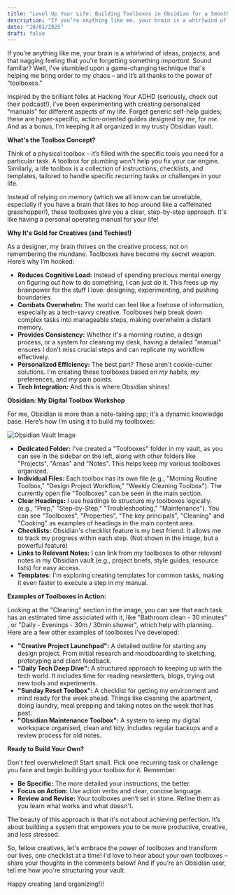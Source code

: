 ```yaml
---
title: "Level Up Your Life: Building Toolboxes in Obsidian for a Smoother, More Creative You"
description: "If you’re anything like me, your brain is a whirlwind of ideas, projects, and that nagging feeling that you're forgetting something *important*"
date: "10/01/2025"
draft: false
---
```


 If you’re anything like me, your brain is a whirlwind of ideas, projects, and that nagging feeling that you're forgetting something *important*. Sound familiar? Well, I've stumbled upon a game-changing technique that's helping me bring order to my chaos – and it’s all thanks to the power of “toolboxes.”

Inspired by the brilliant folks at Hacking Your ADHD (seriously, check out their podcast!), I’ve been experimenting with creating personalized "manuals" for different aspects of my life. Forget generic self-help guides; these are hyper-specific, action-oriented guides designed by *me*, for *me*. And as a bonus, I'm keeping it all organized in my trusty Obsidian vault.

**What's the Toolbox Concept?**

Think of a physical toolbox – it’s filled with the specific tools you need for a particular task. A toolbox for plumbing won't help you fix your car engine. Similarly, a life toolbox is a collection of instructions, checklists, and templates, tailored to handle specific recurring tasks or challenges in your life.

Instead of relying on memory (which we all know can be unreliable, especially if you have a brain that likes to hop around like a caffeinated grasshopper!), these toolboxes give you a clear, step-by-step approach. It's like having a personal operating manual for your life!

**Why It's Gold for Creatives (and Techies!)**

As a designer, my brain thrives on the creative process, not on remembering the mundane.  Toolboxes have become my secret weapon.  Here’s why I’m hooked:

*   **Reduces Cognitive Load:**  Instead of spending precious mental energy on figuring out *how* to do something, I can just *do* it. This frees up my brainpower for the stuff I love: designing, experimenting, and pushing boundaries.
*   **Combats Overwhelm:** The world can feel like a firehose of information, especially as a tech-savvy creative. Toolboxes help break down complex tasks into manageable steps, making overwhelm a distant memory.
*   **Provides Consistency:**  Whether it's a morning routine, a design process, or a system for cleaning my desk, having a detailed "manual" ensures I don't miss crucial steps and can replicate my workflow effectively.
*   **Personalized Efficiency:**  The best part? These aren't cookie-cutter solutions. I'm creating these toolboxes based on *my* habits, *my* preferences, and *my* pain points.
*   **Tech Integration:** And this is where Obsidian shines!

**Obsidian: My Digital Toolbox Workshop**

For me, Obsidian is more than a note-taking app; it's a dynamic knowledge base. Here’s how I’m using it to build my toolboxes:

![Obsidian Vault Image](/obsidian_toolbox.png)

*   **Dedicated Folder:** I've created a "Toolboxes" folder in my vault, as you can see in the sidebar on the left, along with other folders like "Projects", "Areas" and "Notes".  This helps keep my various toolboxes organized.
*   **Individual Files:** Each toolbox has its own file (e.g., "Morning Routine Toolbox," "Design Project Workflow," "Weekly Cleaning Toolbox").  The currently open file "Toolboxes" can be seen in the main section.
*   **Clear Headings:**  I use headings to structure my toolboxes logically. (e.g., "Prep," "Step-by-Step," "Troubleshooting," "Maintenance").  You can see "Toolboxes", "Properties", "The key principals", "Cleaning" and "Cooking" as examples of headings in the main content area.
*   **Checklists:**  Obsidian's checklist feature is my best friend.  It allows me to track my progress within each step. (Not shown in the image, but a powerful feature)
*   **Links to Relevant Notes:**  I can link from my toolboxes to other relevant notes in my Obsidian vault (e.g., project briefs, style guides, resource lists) for easy access.
*   **Templates:**  I'm exploring creating templates for common tasks, making it even faster to execute a step in my manual.

**Examples of Toolboxes in Action:**

Looking at the "Cleaning" section in the image, you can see that each task has an estimated time associated with it, like "Bathroom clean - 30 minutes" , or "Daily - Evenings - 30m / 30min shower", which help with planning. Here are a few other examples of toolboxes I've developed:

*   **"Creative Project Launchpad":** A detailed outline for starting any design project. From initial research and moodboarding to sketching, prototyping and client feedback.
*   **"Daily Tech Deep Dive":** A structured approach to keeping up with the tech world. It includes time for reading newsletters, blogs, trying out new tools and experiments.
*   **"Sunday Reset Toolbox":**  A checklist for getting my environment and mind ready for the week ahead. Things like cleaning the apartment, doing laundry, meal prepping and taking notes on the week that has past.
*   **"Obsidian Maintenance Toolbox":** A system to keep my digital workspace organised, clean and tidy. Includes regular backups and a review process for old notes.

**Ready to Build Your Own?**

Don't feel overwhelmed! Start small.  Pick one recurring task or challenge you face and begin building your toolbox for it. Remember:

*   **Be Specific:** The more detailed your instructions, the better.
*   **Focus on Action:** Use action verbs and clear, concise language.
*   **Review and Revise:** Your toolboxes aren’t set in stone.  Refine them as you learn what works and what doesn't.

The beauty of this approach is that it's not about achieving perfection.  It’s about building a system that empowers *you* to be more productive, creative, and less stressed.

So, fellow creatives, let's embrace the power of toolboxes and transform our lives, one checklist at a time! I'd love to hear about your own toolboxes – share your thoughts in the comments below!  And if you’re an Obsidian user, tell me how you're structuring your vault.

Happy creating (and organizing!)!